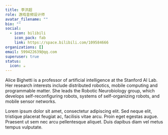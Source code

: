 ```yaml
---
title: 李洪超
role: 游戏音频设计师
avatar_filename: ""
bio: ""
social:
  - icon: bilibili
    icon_pack: fab
    link: https://space.bilibili.com/109584666
organizations: []
email: 599422639@qq.com
superuser: true
status:
  icon: ☕️
---
```


Alice Bighetti is a professor of artificial intelligence at the Stanford AI Lab. Her research interests include distributed robotics, mobile computing and programmable matter. She leads the Robotic Neurobiology group, which develops self-reconfiguring robots, systems of self-organizing robots, and mobile sensor networks.

Lorem ipsum dolor sit amet, consectetur adipiscing elit. Sed neque elit, tristique placerat feugiat ac, facilisis vitae arcu. Proin eget egestas augue. Praesent ut sem nec arcu pellentesque aliquet. Duis dapibus diam vel metus tempus vulputate.
